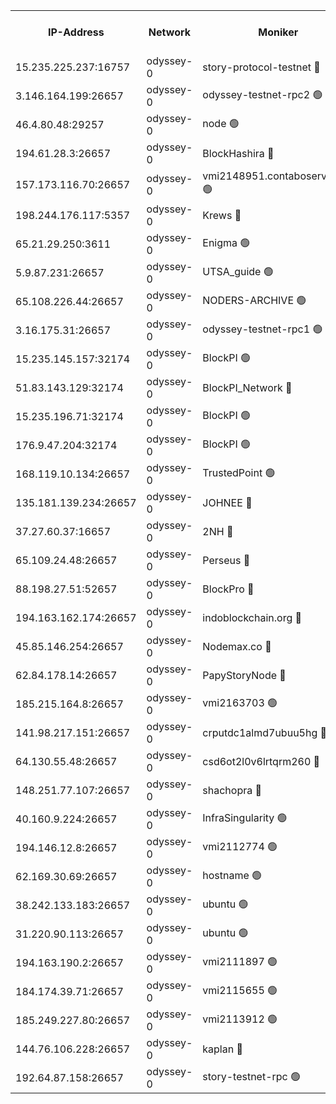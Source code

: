 


<table><tr><th>IP-Address</th><th>Network</th><th>Moniker</th><th>Latest Block Height</th><th>Earliest Block Height</th><th>Catching Up</th><th>Tx Index</th><th>Voting Power</th><th>Version</th><th>Scan Time</th></tr><tr><td>15.235.225.237:16757</td><td>odyssey-0</td><td>story-protocol-testnet 🔴</td><td>2476809</td><td>1</td><td>False</td><td>off</td><td>3290848007</td><td>0.38.12</td><td>2025-02-05T14:18:04.604934572UTC</td></tr><tr><td>3.146.164.199:26657</td><td>odyssey-0</td><td>odyssey-testnet-rpc2 🟢</td><td>2476818</td><td>1</td><td>False</td><td>off</td><td>0</td><td>0.38.12</td><td>2025-02-05T14:18:35.124605521UTC</td></tr><tr><td>46.4.80.48:29257</td><td>odyssey-0</td><td>node 🟢</td><td>2476819</td><td>1</td><td>False</td><td>on</td><td>0</td><td>0.38.12</td><td>2025-02-05T14:18:39.044351616UTC</td></tr><tr><td>194.61.28.3:26657</td><td>odyssey-0</td><td>BlockHashira 🔴</td><td>2476822</td><td>1</td><td>False</td><td>off</td><td>3570466000</td><td>0.38.12</td><td>2025-02-05T14:18:47.513182779UTC</td></tr><tr><td>157.173.116.70:26657</td><td>odyssey-0</td><td>vmi2148951.contaboserver.net 🟢</td><td>2476825</td><td>1</td><td>False</td><td>off</td><td>0</td><td>0.38.12</td><td>2025-02-05T14:18:58.858398349UTC</td></tr><tr><td>198.244.176.117:5357</td><td>odyssey-0</td><td>Krews 🔴</td><td>2476826</td><td>1</td><td>False</td><td>off</td><td>24857000</td><td>0.38.12</td><td>2025-02-05T14:19:03.805515715UTC</td></tr><tr><td>65.21.29.250:3611</td><td>odyssey-0</td><td>Enigma 🟢</td><td>2476829</td><td>1</td><td>False</td><td>on</td><td>0</td><td>0.38.12</td><td>2025-02-05T14:19:15.149766930UTC</td></tr><tr><td>5.9.87.231:26657</td><td>odyssey-0</td><td>UTSA_guide 🟢</td><td>2476833</td><td>1</td><td>False</td><td>on</td><td>0</td><td>0.38.12</td><td>2025-02-05T14:19:27.002794555UTC</td></tr><tr><td>65.108.226.44:26657</td><td>odyssey-0</td><td>NODERS-ARCHIVE 🟢</td><td>2476833</td><td>1</td><td>False</td><td>on</td><td>0</td><td>0.38.12</td><td>2025-02-05T14:19:29.160100203UTC</td></tr><tr><td>3.16.175.31:26657</td><td>odyssey-0</td><td>odyssey-testnet-rpc1 🟢</td><td>2476838</td><td>1</td><td>False</td><td>off</td><td>0</td><td>0.38.12</td><td>2025-02-05T14:19:47.300505868UTC</td></tr><tr><td>15.235.145.157:32174</td><td>odyssey-0</td><td>BlockPI 🟢</td><td>2476810</td><td>109001</td><td>False</td><td>off</td><td>0</td><td>0.38.12</td><td>2025-02-05T14:18:05.901697648UTC</td></tr><tr><td>51.83.143.129:32174</td><td>odyssey-0</td><td>BlockPI_Network 🔴</td><td>2476819</td><td>109001</td><td>False</td><td>off</td><td>3893036013</td><td>0.38.12</td><td>2025-02-05T14:18:37.945941244UTC</td></tr><tr><td>15.235.196.71:32174</td><td>odyssey-0</td><td>BlockPI 🟢</td><td>2476829</td><td>109001</td><td>False</td><td>off</td><td>0</td><td>0.38.12</td><td>2025-02-05T14:19:14.012536485UTC</td></tr><tr><td>176.9.47.204:32174</td><td>odyssey-0</td><td>BlockPI 🟢</td><td>2476831</td><td>109001</td><td>False</td><td>off</td><td>0</td><td>0.38.12</td><td>2025-02-05T14:19:19.822683757UTC</td></tr><tr><td>168.119.10.134:26657</td><td>odyssey-0</td><td>TrustedPoint 🟢</td><td>2476837</td><td>339001</td><td>False</td><td>off</td><td>0</td><td>0.38.12</td><td>2025-02-05T14:19:42.520997388UTC</td></tr><tr><td>135.181.139.234:26657</td><td>odyssey-0</td><td>JOHNEE 🔴</td><td>2476831</td><td>351001</td><td>False</td><td>on</td><td>3311329000</td><td>0.38.12</td><td>2025-02-05T14:19:20.615440893UTC</td></tr><tr><td>37.27.60.37:16657</td><td>odyssey-0</td><td>2NH 🔴</td><td>2476827</td><td>395001</td><td>False</td><td>off</td><td>4013828052</td><td>0.38.12</td><td>2025-02-05T14:19:08.572322564UTC</td></tr><tr><td>65.109.24.48:26657</td><td>odyssey-0</td><td>Perseus 🔴</td><td>2476829</td><td>431001</td><td>False</td><td>off</td><td>24943000</td><td>0.38.12</td><td>2025-02-05T14:19:15.508137713UTC</td></tr><tr><td>88.198.27.51:52657</td><td>odyssey-0</td><td>BlockPro 🔴</td><td>2476810</td><td>507001</td><td>False</td><td>off</td><td>3217120111</td><td>0.38.12</td><td>2025-02-05T14:18:06.514604533UTC</td></tr><tr><td>194.163.162.174:26657</td><td>odyssey-0</td><td>indoblockchain.org 🔴</td><td>2476808</td><td>1023001</td><td>False</td><td>off</td><td>3859205583</td><td>0.38.12</td><td>2025-02-05T14:18:00.748048793UTC</td></tr><tr><td>45.85.146.254:26657</td><td>odyssey-0</td><td>Nodemax.co 🔴</td><td>2476809</td><td>1023001</td><td>False</td><td>off</td><td>3657477800</td><td>0.38.12</td><td>2025-02-05T14:18:04.949327873UTC</td></tr><tr><td>62.84.178.14:26657</td><td>odyssey-0</td><td>PapyStoryNode 🔴</td><td>2476831</td><td>1023001</td><td>False</td><td>off</td><td>3691232008</td><td>0.38.12</td><td>2025-02-05T14:19:20.181255446UTC</td></tr><tr><td>185.215.164.8:26657</td><td>odyssey-0</td><td>vmi2163703 🟢</td><td>1620585</td><td>1140001</td><td>False</td><td>off</td><td>0</td><td>0.38.12</td><td>2025-02-05T14:19:14.727105593UTC</td></tr><tr><td>141.98.217.151:26657</td><td>odyssey-0</td><td>crputdc1almd7ubuu5hg 🔴</td><td>2476821</td><td>1146001</td><td>False</td><td>off</td><td>4298897006</td><td>0.38.12</td><td>2025-02-05T14:18:44.755607457UTC</td></tr><tr><td>64.130.55.48:26657</td><td>odyssey-0</td><td>csd6ot2l0v6lrtqrm260 🔴</td><td>2476814</td><td>1149001</td><td>False</td><td>off</td><td>3974246000</td><td>0.38.12</td><td>2025-02-05T14:18:21.719873778UTC</td></tr><tr><td>148.251.77.107:26657</td><td>odyssey-0</td><td>shachopra 🔴</td><td>2476822</td><td>1307001</td><td>False</td><td>off</td><td>3129002000</td><td>0.38.12</td><td>2025-02-05T14:18:49.408965961UTC</td></tr><tr><td>40.160.9.224:26657</td><td>odyssey-0</td><td>InfraSingularity 🟢</td><td>2476808</td><td>1749001</td><td>False</td><td>off</td><td>0</td><td>0.38.12</td><td>2025-02-05T14:17:59.900109396UTC</td></tr><tr><td>194.146.12.8:26657</td><td>odyssey-0</td><td>vmi2112774 🟢</td><td>1977602</td><td>1749001</td><td>False</td><td>off</td><td>0</td><td>0.38.12</td><td>2025-02-05T14:18:11.930187705UTC</td></tr><tr><td>62.169.30.69:26657</td><td>odyssey-0</td><td>hostname 🟢</td><td>1977602</td><td>1749001</td><td>False</td><td>off</td><td>0</td><td>0.38.12</td><td>2025-02-05T14:18:21.396273197UTC</td></tr><tr><td>38.242.133.183:26657</td><td>odyssey-0</td><td>ubuntu 🟢</td><td>1977602</td><td>1749001</td><td>False</td><td>off</td><td>0</td><td>0.38.12</td><td>2025-02-05T14:18:34.429074035UTC</td></tr><tr><td>31.220.90.113:26657</td><td>odyssey-0</td><td>ubuntu 🟢</td><td>1981592</td><td>1749001</td><td>False</td><td>off</td><td>0</td><td>0.38.12</td><td>2025-02-05T14:18:48.187166423UTC</td></tr><tr><td>194.163.190.2:26657</td><td>odyssey-0</td><td>vmi2111897 🟢</td><td>1984349</td><td>1749001</td><td>False</td><td>off</td><td>0</td><td>0.38.12</td><td>2025-02-05T14:19:25.499682290UTC</td></tr><tr><td>184.174.39.71:26657</td><td>odyssey-0</td><td>vmi2115655 🟢</td><td>2331267</td><td>1749001</td><td>False</td><td>off</td><td>0</td><td>0.38.12</td><td>2025-02-05T14:19:28.474538461UTC</td></tr><tr><td>185.249.227.80:26657</td><td>odyssey-0</td><td>vmi2113912 🟢</td><td>1977602</td><td>1749001</td><td>False</td><td>off</td><td>0</td><td>0.38.12</td><td>2025-02-05T14:19:42.211778448UTC</td></tr><tr><td>144.76.106.228:26657</td><td>odyssey-0</td><td>kaplan 🔴</td><td>2476818</td><td>2065001</td><td>False</td><td>off</td><td>24615000</td><td>0.38.12</td><td>2025-02-05T14:18:34.042072199UTC</td></tr><tr><td>192.64.87.158:26657</td><td>odyssey-0</td><td>story-testnet-rpc 🟢</td><td>2476819</td><td>2068001</td><td>False</td><td>off</td><td>0</td><td>0.38.12</td><td>2025-02-05T14:18:38.592579524UTC</td></tr></table>